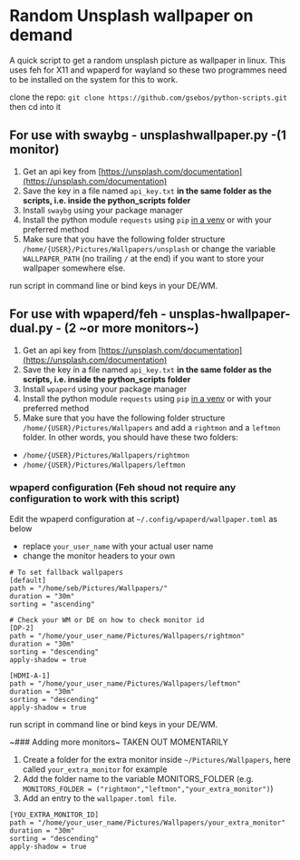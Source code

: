 # Random Unsplash wallpaper on demand

A quick script to get a random unsplash picture as wallpaper in linux. This uses feh for X11 and wpaperd for wayland so these two programmes need to be installed on the system for this to work.

clone the repo:
`git clone https://github.com/gsebos/python-scripts.git`
then cd into it

## For use with swaybg - unsplashwallpaper.py -(1 monitor)

1. Get an api key from [https://unsplash.com/documentation](https://unsplash.com/documentation)
2. Save the key in a file named `api_key.txt` **in the same folder as the scripts, i.e. inside the python_scripts folder** 
3. Install `swaybg` using your package manager 
4. Install the python module `requests` using `pip` [in a venv](https://docs.python.org/3/library/venv.html) or with your preferred method
5. Make sure that you have the following folder structure `/home/{USER}/Pictures/Wallpapers/unsplash` or change the variable `WALLPAPER_PATH` (no trailing `/` at the end) if you want to store your wallpaper somewhere else.

run script in command line or bind keys in your DE/WM.

## For use with wpaperd/feh - unsplas-hwallpaper-dual.py - (2 ~or more monitors~)

1. Get an api key from [https://unsplash.com/documentation](https://unsplash.com/documentation)
2. Save the key in a file named `api_key.txt` **in the same folder as the scripts, i.e. inside the python_scripts folder** 
3. Install `wpaperd` using your package manager 
4. Install the python module `requests` using `pip` [in a venv](https://docs.python.org/3/library/venv.html) or with your preferred method
5. Make sure that you have the following folder structure `/home/{USER}/Pictures/Wallpapers` and add a `rightmon` and a `leftmon` folder.
In other words, you should have these two folders:
- `/home/{USER}/Pictures/Wallpapers/rightmon`  
- `/home/{USER}/Pictures/Wallpapers/leftmon`

### wpaperd configuration (Feh shoud not require any configuration to work with this script)

Edit the wpaperd configuration at `~/.config/wpaperd/wallpaper.toml` as below
- replace `your_user_name` with your actual user name
- change the monitor headers to your own

```
# To set fallback wallpapers
[default] 
path = "/home/seb/Pictures/Wallpapers/"
duration = "30m"
sorting = "ascending"

# Check your WM or DE on how to check monitor id
[DP-2]
path = "/home/your_user_name/Pictures/Wallpapers/rightmon"
duration = "30m"
sorting = "descending"
apply-shadow = true

[HDMI-A-1]
path = "/home/your_user_name/Pictures/Wallpapers/leftmon"                                                    
duration = "30m"
sorting = "descending"
apply-shadow = true

```

run script in command line or bind keys in your DE/WM.

~### Adding more monitors~ TAKEN OUT MOMENTARILY

1. Create a folder for the extra monitor inside `~/Pictures/Wallpapers`, here called `your_extra_monitor` for example
2. Add the folder name to the variable MONITORS_FOLDER (e.g. `MONITORS_FOLDER = ("rightmon","leftmon","your_extra_monitor")`)
3. Add an entry to the `wallpaper.toml file`. 

```
[YOU_EXTRA_MONITOR_ID]
path = "/home/your_user_name/Pictures/Wallpapers/your_extra_monitor"                                                    
duration = "30m"
sorting = "descending"
apply-shadow = true
```

